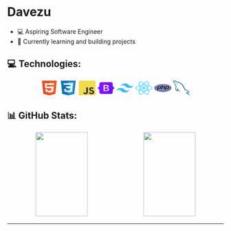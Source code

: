 # Davezu

- 💻 Aspiring Software Engineer
- 🌱 Currently learning and building projects

## 💻 Technologies:

<div style="display: inline_block; text-align: center;">
  <img alt="HTML5" height="35" width="40" src="https://raw.githubusercontent.com/devicons/devicon/master/icons/html5/html5-original.svg">
  <img alt="CSS3" height="35" width="40" src="https://raw.githubusercontent.com/devicons/devicon/master/icons/css3/css3-original.svg">
  <img alt="JavaScript" height="35" width="40" src="https://raw.githubusercontent.com/devicons/devicon/master/icons/javascript/javascript-original.svg">
  <img alt="Bootstrap" height="35" width="40" src="https://raw.githubusercontent.com/devicons/devicon/master/icons/bootstrap/bootstrap-original.svg">
  <img alt="Tailwind CSS" height="35" width="40" src="https://raw.githubusercontent.com/devicons/devicon/master/icons/tailwindcss/tailwindcss-original.svg">
  <img alt="React" height="35" width="40" src="https://raw.githubusercontent.com/devicons/devicon/master/icons/react/react-original.svg">
  <img alt="PHP" height="35" width="40" src="https://raw.githubusercontent.com/devicons/devicon/master/icons/php/php-original.svg">
  <img alt="MySQL" height="35" width="40" src="https://raw.githubusercontent.com/devicons/devicon/master/icons/mysql/mysql-original.svg">
</div>

## 📊 GitHub Stats:

<div align="center">
  <img width="49%" height="195px" src="https://github-readme-stats.vercel.app/api?username=Davezu&show_icons=true&count_private=true&hide_rank=false&show_icons=true&include_all_commits=true&line_height=20&title_color=7A7ADB&icon_color=2234AE&text_color=D3D3D3&bg_color=0,000000,130F40" />
  <img width="49%" height="195px" src="https://github-readme-streak-stats.herokuapp.com/?user=Davezu&theme=dark&background=0d1117&border=30363d&stroke=7A7ADB&ring=7A7ADB&fire=FFA500&currStreakNum=ffffff&sideNums=ffffff&currStreakLabel=7A7ADB&sideLabels=7A7ADB&dates=8b949e" />
</div>

---
